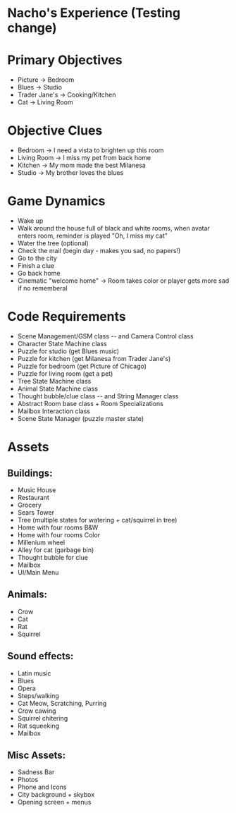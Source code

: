 # Nacho's Experience (Testing change)

# Primary Objectives
- Picture -> Bedroom
- Blues -> Studio
- Trader Jane's -> Cooking/Kitchen
- Cat -> Living Room

# Objective Clues
- Bedroom -> I need a vista to brighten up this room
- Living Room -> I miss my pet from back home
- Kitchen -> My mom made the best Milanesa
- Studio -> My brother loves the blues

# Game Dynamics
- Wake up
- Walk around the house full of black and white rooms, when avatar enters room, reminder is played "Oh, I miss my cat"
- Water the tree (optional)
- Check the mail (begin day - makes you sad, no papers!)
- Go to the city
- Finish a clue
- Go back home
- Cinematic "welcome home" -> Room takes color or player gets more sad if no rememberal

# Code Requirements
- Scene Management/GSM class
-- and Camera Control class
- Character State Machine class
- Puzzle for studio (get Blues music)
- Puzzle for kitchen (get Milanesa from Trader Jane's)
- Puzzle for bedroom (get Picture of Chicago)
- Puzzle for living room (get a pet)
- Tree State Machine class
- Animal State Machine class
- Thought bubble/clue class
-- and String Manager class
- Abstract Room base class + Room Specializations
- Mailbox Interaction class
- Scene State Manager (puzzle master state)


# Assets
## Buildings:
- Music House
- Restaurant
- Grocery
- Sears Tower
- Tree (multiple states for watering + cat/squirrel in tree)
- Home with four rooms B&W
- Home with four rooms Color
- Millenium wheel
- Alley for cat (garbage bin)
- Thought bubble for clue
- Mailbox
- UI/Main Menu

## Animals:
- Crow
- Cat
- Rat
- Squirrel

## Sound effects:
- Latin music
- Blues
- Opera
- Steps/walking
- Cat Meow, Scratching, Purring
- Crow cawing
- Squirrel chitering
- Rat squeeking
- Mailbox

## Misc Assets:
- Sadness Bar
- Photos
- Phone and Icons
- City background + skybox
- Opening screen + menus
